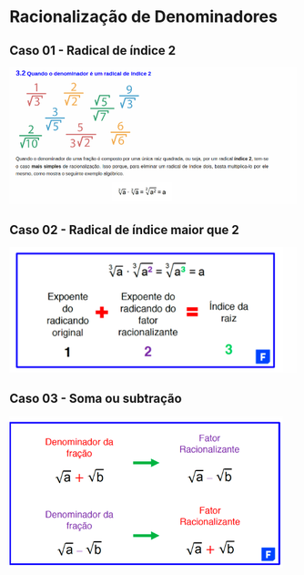 # Racionalização de Denominadores

## Caso 01 - Radical de índice 2

![caso01](https://github.com/joao-pedro-angelo/AventurasPi/blob/main/imgs/caso01Racionalizar.png)
<br>

## Caso 02 - Radical de índice maior que 2

![caso02](https://github.com/joao-pedro-angelo/AventurasPi/blob/main/imgs/caso02Racionalizar.png)
<br>

## Caso 03 - Soma ou subtração

![caso03](https://github.com/joao-pedro-angelo/AventurasPi/blob/main/imgs/caso03Racionalizar.png)
